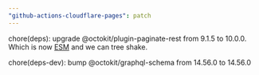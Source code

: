 ```yaml
---
"github-actions-cloudflare-pages": patch
---
```


chore(deps): upgrade @octokit/plugin-paginate-rest from 9.1.5 to 10.0.0. Which is now [ESM](https://github.com/octokit/plugin-paginate-rest.js/pull/596) and we can tree shake.

chore(deps-dev): bump @octokit/graphql-schema from 14.56.0 to 14.56.0
